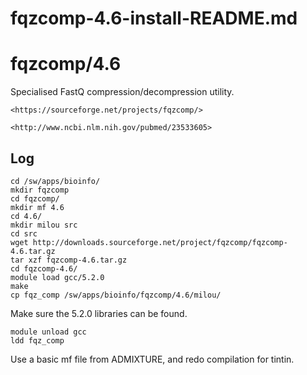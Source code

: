 # fqzcomp-4.6-install-README.md

fqzcomp/4.6
==========

Specialised FastQ compression/decompression utility.

    <https://sourceforge.net/projects/fqzcomp/>

    <http://www.ncbi.nlm.nih.gov/pubmed/23533605>

Log
---

    cd /sw/apps/bioinfo/
    mkdir fqzcomp
    cd fqzcomp/
    mkdir mf 4.6
    cd 4.6/
    mkdir milou src
    cd src
    wget http://downloads.sourceforge.net/project/fqzcomp/fqzcomp-4.6.tar.gz
    tar xzf fqzcomp-4.6.tar.gz 
    cd fqzcomp-4.6/
    module load gcc/5.2.0
    make
    cp fqz_comp /sw/apps/bioinfo/fqzcomp/4.6/milou/

Make sure the 5.2.0 libraries can be found.

    module unload gcc
    ldd fqz_comp

Use a basic mf file from ADMIXTURE, and redo compilation for tintin.
